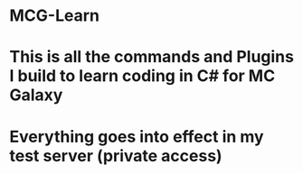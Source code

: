 # MCG-Learn
# This is all the commands and Plugins I build to learn coding in C# for MC Galaxy
# Everything goes into effect in my test server (private access)
